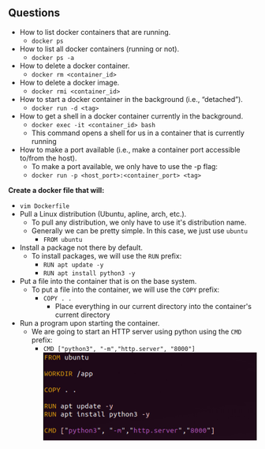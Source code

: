 
## **Questions**
- How to list docker containers that are running. 
	- `docker ps`
- How to list all docker containers (running or not). 
	- `docker ps -a`
- How to delete a docker container. 
	- `docker rm <container_id>`
- How to delete a docker image. 
	- `docker rmi <container_id>`
- How to start a docker container in the background (i.e., “detached”). 
	- `docker run -d <tag>`
- How to get a shell in a docker container currently in the background. 
	- `docker exec -it <container_id> bash`
	- This command opens a shell for us in a container that is currently running
- How to make a port available (i.e., make a container port accessible to/from the host).
	- To make a port available, we only have to use the -p flag:
	- `docker run -p <host_port>:<container_port> <tag>`


**Create a docker file that will:**  
- `vim Dockerfile`
- Pull a Linux distribution (Ubuntu, apline, arch, etc.).  
	- To pull any distribution, we only have to use it's distribution name.
	- Generally we can be pretty simple. In this case, we just use `ubuntu`
		- `FROM ubuntu`
- Install a package not there by default.  
	- To install packages, we will use the `RUN` prefix:
		- `RUN apt update -y`
		- `RUN apt install python3 -y`
- Put a file into the container that is on the base system.  
	- To put a file into the container, we will use the `COPY` prefix:
		- `COPY . .`
			- Place everything in our current directory into the container's current directory
- Run a program upon starting the container.
	- We are going to start an HTTP server using python using the `CMD` prefix:
		- `CMD ["python3", "-m","http.server", "8000"]`
![alt](dockerfile.png)

